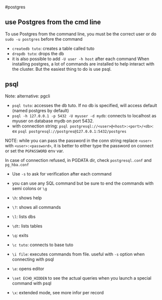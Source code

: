 #postgres 



## use Postgres from the cmd line

To use Postgres from the command line, you must be the correct user or do `sudo -u postgres` before the command

- `createdb tuto`: creates a table called tuto
- `dropdb tuto`: drops the db
- it is also possible to add `-U user -h host` after each command
When installing postgres, a lot of commands are installed to help interact with the cluster. But the easiest thing to do is use psql.

## psql

Note: alternative: pgcli

- `psql tuto`: accesses the db tuto. If no db is specified, will access default (named postgres by default)
- `psql -h 127.0.0.1 -p 5432 -U myuser -d mydb`: connects to localhost as myuser on database mydb on port 5432. 
- with connection string: `psql postgresql://<user>@<host>:<port>/<db>`: ex `psql postgresql://postgres@127.0.0.1:5432/postgres`

NOTE: while you can pass the password in the conn string replace `<user>` with `<user>:<password>`, it is better to either type the password on connect or set the `PGPASSWORD` env var.

In case of connection refused, in PGDATA dir, check `postgresql.conf` and `pg_hba.conf` 

- Use `-s` to ask for verification after each command



- you can use any SQL command but be sure to end the commands with semi colons or `\g`
- `\h`: shows help
- `\?`: shows all commands
- `\l`: lists dbs
- `\dt`: lists tables
- `\q`: exits
- `\c tuto`: connects to base tuto
- `\i file`: executes commands from file. useful with `-s` option when connecting with psql
- `\e`: opens editor
- `\set ECHO_HIDDEN` to see the actual queries when you launch a special command with psql
- `\x`: extended mode, see more infor per record